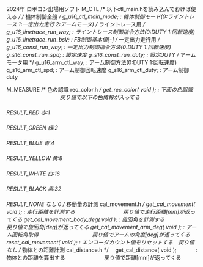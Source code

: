 2024年 ロボコン出場用ソフト
M_CTL
/* 以下ctl_main.hを読み込んでおけば使える */
/* 機体制御全般 */
 g_u16_ctl_main_mode;                  : 機体制御モード(0:ライントレース 1:一定出力走行 2:アームモータ)
/* ライントレース用 */
 g_u16_linetrace_run_way;              : ライントレース制御指令方法(0:DUTY 1:回転速度)
 g_u16_linetrace_run_bsV;              : FB制御基本値[-]
 /* 一定出力走行用 */
 g_u16_const_run_way;                  : 一定出力制御指令方法(0:DUTY 1:回転速度)
 g_s16_const_run_spd;                  : 設定速度
 g_s16_const_run_duty;                 : 設定DUTY
 /* アームモータ用 */
 g_u16_arm_ctl_way;                    : アーム制御方法(0:DUTY 1:回転速度)
 g_s16_arm_ctl_spd;                    : アーム制御回転速度
 g_s16_arm_ctl_duty;                   : アーム制御duty

M_MEASURE
 /* 色の認識 rec_color.h */
 get_rec_color( void );                 : 下面の色認識 　　　　　　　　　　戻り値で以下の色情報が入ってる
 　　　　　　　　　　　　　　　　　　　　　　　　　　　　　　　　　　　　　　　RESULT_RED     赤:1 　　　　　　　　　　　　　　　　　　　　　　　　　　　　　　　　　　　　　　　                              RESULT_GREEN   緑:2
    　　　　　　　　　　　　　　　　　　　　　　　　　　　　　　　　　　　　　 RESULT_BLUE    青:4
    　　　　　　　　　　　　　　　　　　　　　　　　　　　　　　　　　　　　　 RESULT_YELLOW  黄:8
    　　　　　　　　　　　　　　　　　　　　　　　　　　　　　　　　　　　　　 RESULT_WHITE   白:16
   　　　　　　　　　　　　　　　　　　　　　　　　　　　　　　　　　　　　　　RESULT_BLACK   黒:32
   　　　　　　　　　　　　　　　　　　　　　　　　　　　　　　　　　　　　　　RESULT_NONE    なし:0
  /* 移動量の計測 cal_movement.h */
  get_cal_movement( void );            : 走行距離を計測する　　　　　　　　　戻り値で走行距離[mm]が返ってくる
  get_cal_movement_body_deg( void );   : 旋回角を計測する　　　　　　　　　　戻り値で旋回角[deg]が返ってくる
  get_cal_movement_arm_deg( void );    : アーム回転角取得　　　　　　　　　　戻り値でアームの角度[deg]が返ってくる
  reset_cal_movement( void );          : エンコーダカウント値をリセットする　戻り値なし
  /* 物体との距離計測 cal_distance.h */
　get_cal_distance( void );      　　　 : 物体との距離を算出する 　　　　　　　戻り値で距離[mm]が返ってくる